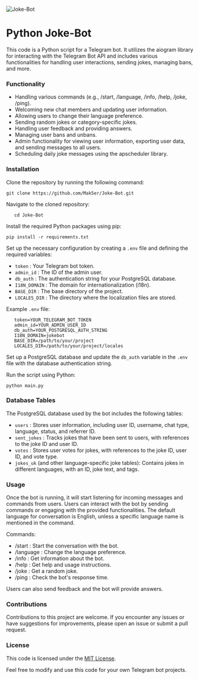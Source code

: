 ![Joke-Bot](https://socialify.git.ci/Mak5er/Joke-Bot/image?description=1&font=Inter&language=1&name=1&pattern=Plus&theme=Auto)
# Python Joke-Bot

This code is a Python script for a Telegram bot. It utilizes the aiogram library for interacting with the Telegram Bot
API and includes various functionalities for handling user interactions, sending jokes, managing bans, and more.

### Functionality

- Handling various commands (e.g., /start, /language, /info, /help, /joke, /ping).
- Welcoming new chat members and updating user information.
- Allowing users to change their language preference.
- Sending random jokes or category-specific jokes.
- Handling user feedback and providing answers.
- Managing user bans and unbans.
- Admin functionality for viewing user information, exporting user data, and sending messages to all users.
- Scheduling daily joke messages using the apscheduler library.

### Installation

Clone the repository by running the following command:

    git clone https://github.com/Mak5er/Joke-Bot.git

Navigate to the cloned repository:

       cd Joke-Bot

Install the required Python packages using pip:

    pip install -r requirements.txt

Set up the necessary configuration by creating a  `.env`  file and defining the required variables:

- `token` : Your Telegram bot token.
- `admin_id` : The ID of the admin user.
- `db_auth` : The authentication string for your PostgreSQL database.
- `I18N_DOMAIN` : The domain for internationalization (i18n).
- `BASE_DIR` : The base directory of the project.
- `LOCALES_DIR` : The directory where the localization files are stored.

Example  `.env`  file:

       token=YOUR_TELEGRAM_BOT_TOKEN
       admin_id=YOUR_ADMIN_USER_ID
       db_auth=YOUR_POSTGRESQL_AUTH_STRING
       I18N_DOMAIN=jokebot
       BASE_DIR=/path/to/your/project
       LOCALES_DIR=/path/to/your/project/locales

Set up a PostgreSQL database and update the  `db_auth`  variable in the  `.env`  file with the database authentication
string.

Run the script using Python:

    python main.py

### Database Tables

The PostgreSQL database used by the bot includes the following tables:

- `users` : Stores user information, including user ID, username, chat type, language, status, and referrer ID.
- `sent_jokes` : Tracks jokes that have been sent to users, with references to the joke ID and user ID.
- `votes` : Stores user votes for jokes, with references to the joke ID, user ID, and vote type.
- `jokes_uk`  (and other language-specific joke tables): Contains jokes in different languages, with an ID, joke text,
  and tags.

### Usage

Once the bot is running, it will start listening for incoming messages and commands from users. Users can interact with
the bot by sending commands or engaging with the provided functionalities. The default language for conversation is
English, unless a specific language name is mentioned in the command.

Commands:

- /start : Start the conversation with the bot.
- /language : Change the language preference.
- /info : Get information about the bot.
- /help : Get help and usage instructions.
- /joke : Get a random joke.
- /ping : Check the bot's response time.

Users can also send feedback and the bot will provide answers.

### Contributions

Contributions to this project are welcome. If you encounter any issues or have suggestions for improvements, please open
an issue or submit a pull request.

### License

This code is licensed under the [MIT License](https://opensource.org/licenses/MIT).

Feel free to modify and use this code for your own Telegram bot projects.
